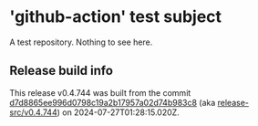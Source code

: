 # 'github-action' test subject

A test repository. Nothing to see here.


## Release build info

This release v0.4.744 was built from the commit [d7d8865ee996d0798c19a2b17957a02d74b983c8](https://github.com/kattecon/gh-release-test-ga/tree/d7d8865ee996d0798c19a2b17957a02d74b983c8) (aka [release-src/v0.4.744](https://github.com/kattecon/gh-release-test-ga/tree/release-src/v0.4.744)) on 2024-07-27T01:28:15.020Z.
        